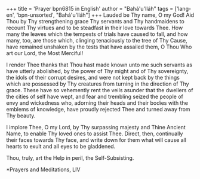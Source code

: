 +++
title = 'Prayer bpn6815 in English'
author = "Bahá'u'lláh"
tags = ['lang-en', 'bpn-unsorted', "Bahá'u'lláh"]
+++
Lauded be Thy name, O my God! Aid Thou by Thy strengthening grace Thy servants and Thy handmaidens to recount Thy virtues and to be steadfast in their love towards Thee. How many the leaves which the tempests of trials have caused to fall, and how many, too, are those which, clinging tenaciously to the tree of Thy Cause, have remained unshaken by the tests that have assailed them, O Thou Who art our Lord, the Most Merciful!

I render Thee thanks that Thou hast made known unto me such servants as have utterly abolished, by the power of Thy might and of Thy sovereignty, the idols of their corrupt desires, and were not kept back by the things which are possessed by Thy creatures from turning in the direction of Thy grace. These have so vehemently rent the veils asunder that the dwellers of the cities of self have wept, and fear and trembling seized the people of envy and wickedness who, adorning their heads and their bodies with the emblems of knowledge, have proudly rejected Thee and turned away from Thy beauty.

I implore Thee, O my Lord, by Thy surpassing majesty and Thine Ancient Name, to enable Thy loved ones to assist Thee. Direct, then, continually their faces towards Thy face, and write down for them what will cause all hearts to exult and all eyes to be gladdened.

Thou, truly, art the Help in peril, the Self-Subsisting.


*Prayers and Meditations, LIV
